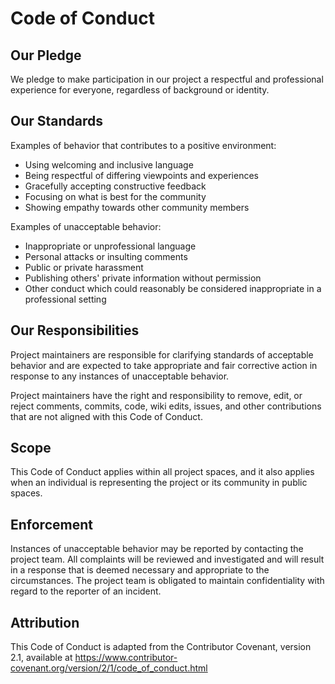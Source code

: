 # Code of Conduct

## Our Pledge

We pledge to make participation in our project a respectful and professional
experience for everyone, regardless of background or identity.

## Our Standards

Examples of behavior that contributes to a positive environment:

- Using welcoming and inclusive language
- Being respectful of differing viewpoints and experiences
- Gracefully accepting constructive feedback
- Focusing on what is best for the community
- Showing empathy towards other community members

Examples of unacceptable behavior:

- Inappropriate or unprofessional language
- Personal attacks or insulting comments
- Public or private harassment
- Publishing others' private information without permission
- Other conduct which could reasonably be considered inappropriate in a
  professional setting

## Our Responsibilities

Project maintainers are responsible for clarifying standards of acceptable
behavior and are expected to take appropriate and fair corrective action in
response to any instances of unacceptable behavior.

Project maintainers have the right and responsibility to remove, edit, or reject
comments, commits, code, wiki edits, issues, and other contributions that are
not aligned with this Code of Conduct.

## Scope

This Code of Conduct applies within all project spaces, and it also applies when
an individual is representing the project or its community in public spaces.

## Enforcement

Instances of unacceptable behavior may be reported by contacting the project
team. All complaints will be reviewed and investigated and will result in a
response that is deemed necessary and appropriate to the circumstances. The
project team is obligated to maintain confidentiality with regard to the
reporter of an incident.

## Attribution

This Code of Conduct is adapted from the Contributor Covenant, version 2.1,
available at
https://www.contributor-covenant.org/version/2/1/code_of_conduct.html
